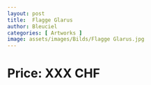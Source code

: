 ```yaml
---
layout: post
title:  Flagge Glarus
author: Bleuciel
categories: [ Artworks ]
image: assets/images/Bilds/Flagge Glarus.jpg
---
```

# Price: XXX CHF

